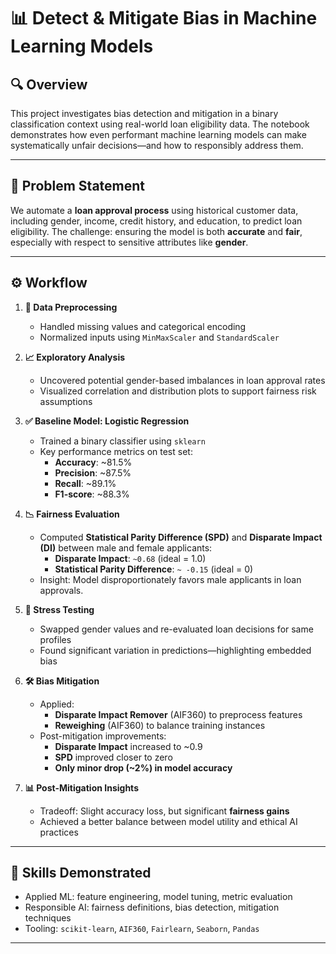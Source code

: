 # 📊 Detect & Mitigate Bias in Machine Learning Models

## 🔍 Overview

This project investigates bias detection and mitigation in a binary classification context using real-world loan eligibility data. The notebook demonstrates how even performant machine learning models can make systematically unfair decisions—and how to responsibly address them.

---

## 🎯 Problem Statement

We automate a **loan approval process** using historical customer data, including gender, income, credit history, and education, to predict loan eligibility. The challenge: ensuring the model is both **accurate** and **fair**, especially with respect to sensitive attributes like **gender**.

---

## ⚙️ Workflow

1. **📂 Data Preprocessing**
   - Handled missing values and categorical encoding
   - Normalized inputs using `MinMaxScaler` and `StandardScaler`

2. **📈 Exploratory Analysis**
   - Uncovered potential gender-based imbalances in loan approval rates
   - Visualized correlation and distribution plots to support fairness risk assumptions

3. **✅ Baseline Model: Logistic Regression**
   - Trained a binary classifier using `sklearn`
   - Key performance metrics on test set:
     - **Accuracy**: ~81.5%
     - **Precision**: ~87.5%
     - **Recall**: ~89.1%
     - **F1-score**: ~88.3%

4. **📉 Fairness Evaluation**
   - Computed **Statistical Parity Difference (SPD)** and **Disparate Impact (DI)** between male and female applicants:
     - **Disparate Impact**: `~0.68` (ideal = 1.0)
     - **Statistical Parity Difference**: `~ -0.15` (ideal = 0)
   - Insight: Model disproportionately favors male applicants in loan approvals.

5. **🧪 Stress Testing**
   - Swapped gender values and re-evaluated loan decisions for same profiles
   - Found significant variation in predictions—highlighting embedded bias

6. **🛠️ Bias Mitigation**
   - Applied:
     - **Disparate Impact Remover** (AIF360) to preprocess features
     - **Reweighing** (AIF360) to balance training instances
   - Post-mitigation improvements:
     - **Disparate Impact** increased to ~0.9
     - **SPD** improved closer to zero
     - **Only minor drop (~2%) in model accuracy**

7. **📊 Post-Mitigation Insights**
   - Tradeoff: Slight accuracy loss, but significant **fairness gains**
   - Achieved a better balance between model utility and ethical AI practices

---

## 🧠 Skills Demonstrated

- Applied ML: feature engineering, model tuning, metric evaluation
- Responsible AI: fairness definitions, bias detection, mitigation techniques
- Tooling: `scikit-learn`, `AIF360`, `Fairlearn`, `Seaborn`, `Pandas`

---
